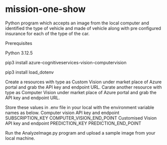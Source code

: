 # mission-one-show

Python program which accepts an image from the local computer and identified the type of vehicle and made of vehicle along with pre configured insurance for each of the type of the car.

Prerequisites

Python 3.12.5

pip3 install azure-cognitiveservices-vision-computervision

pip3 install load_dotenv

Create a resources with type as Custom Vision under market place of Azure portal and grab the API key and endpoint URL.
Carate another resource with type as Computer Vision under market place of Azure portal and grab the API key and endpoint URL.

Store these values in .env file in your local with the environment variable names as below.
  Computer vision API key and endpoint
    SUBSCRIPTION_KEY
    COMPUTER_VISION_END_POINT
  Customised Vision API key and endpoint
    PREDICTION_KEY
    PREDICTION_END_POINT

Run the AnalyzeImage.py program and upload a sample image from your local machine.
